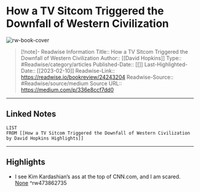 # How a TV Sitcom Triggered the Downfall of Western Civilization

![rw-book-cover](https://readwise-assets.s3.amazonaws.com/static/images/article0.00998d930354.png)
<br>
>[!note]- Readwise Information
>Title:: How a TV Sitcom Triggered the Downfall of Western Civilization
>Author:: [[David Hopkins]]
>Type:: #Readwise/category/articles
>Published-Date:: [[]]
>Last-Highlighted-Date:: [[2023-02-10]]
>Readwise-Link:: https://readwise.io/bookreview/24243204
>Readwise-Source:: #Readwise/source/medium
>Source URL:: https://medium.com/p/336e8ccf7dd0
--- 

## Linked Notes
```dataview
LIST
FROM [[How a TV Sitcom Triggered the Downfall of Western Civilization by David Hopkins Highlights]]
```

---

## Highlights
- I see Kim Kardashian’s ass at the top of CNN.com, and I am scared. [None](https://readwise.io/open/473862735) ^rw473862735

